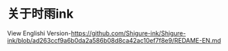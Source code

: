 # 关于时雨ink
View Englishi Version-https://github.com/Shigure-ink/Shigure-ink/blob/ad263ccf9a6b0da2a586b08d8ca42ac10ef7f8e9/REDAME-EN.md
